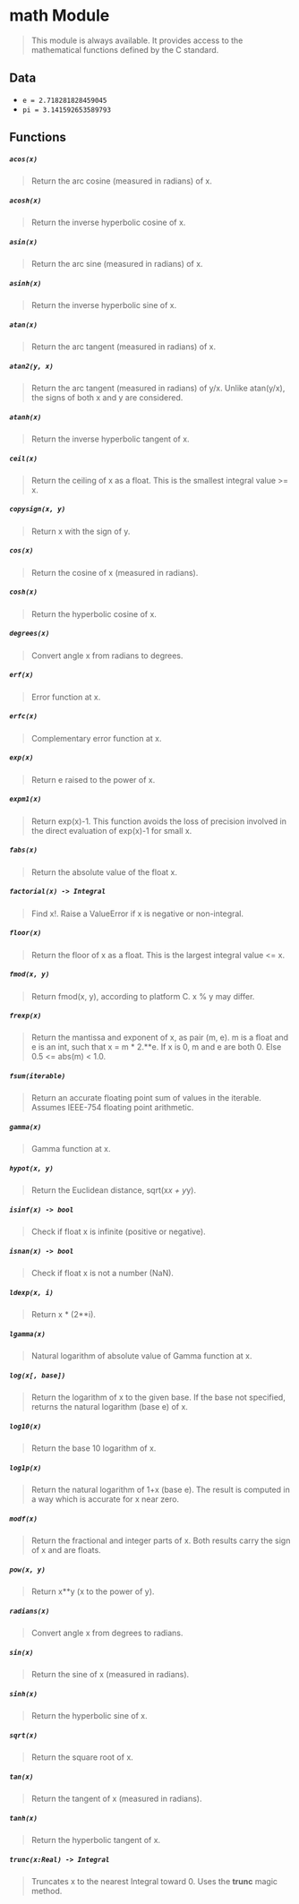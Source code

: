 
# math Module
> This module is always available.  It provides access to the
> mathematical functions defined by the C standard.



## Data
- `e = 2.718281828459045` 
- `pi = 3.141592653589793` 

## Functions

##### `acos(x)` 

> Return the arc cosine (measured in radians) of x.



##### `acosh(x)` 

> Return the inverse hyperbolic cosine of x.



##### `asin(x)` 

> Return the arc sine (measured in radians) of x.



##### `asinh(x)` 

> Return the inverse hyperbolic sine of x.



##### `atan(x)` 

> Return the arc tangent (measured in radians) of x.



##### `atan2(y, x)` 

> Return the arc tangent (measured in radians) of y/x.
> Unlike atan(y/x), the signs of both x and y are considered.



##### `atanh(x)` 

> Return the inverse hyperbolic tangent of x.



##### `ceil(x)` 

> Return the ceiling of x as a float.
> This is the smallest integral value >= x.



##### `copysign(x, y)` 

> Return x with the sign of y.



##### `cos(x)` 

> Return the cosine of x (measured in radians).



##### `cosh(x)` 

> Return the hyperbolic cosine of x.



##### `degrees(x)` 

> Convert angle x from radians to degrees.



##### `erf(x)` 

> Error function at x.



##### `erfc(x)` 

> Complementary error function at x.



##### `exp(x)` 

> Return e raised to the power of x.



##### `expm1(x)` 

> Return exp(x)-1.
> This function avoids the loss of precision involved in the direct evaluation of exp(x)-1 for small x.



##### `fabs(x)` 

> Return the absolute value of the float x.



##### `factorial(x) -> Integral` 

> Find x!. Raise a ValueError if x is negative or non-integral.



##### `floor(x)` 

> Return the floor of x as a float.
> This is the largest integral value <= x.



##### `fmod(x, y)` 

> Return fmod(x, y), according to platform C.  x % y may differ.



##### `frexp(x)` 

> Return the mantissa and exponent of x, as pair (m, e).
> m is a float and e is an int, such that x = m * 2.**e.
> If x is 0, m and e are both 0.  Else 0.5 <= abs(m) < 1.0.



##### `fsum(iterable)` 

> Return an accurate floating point sum of values in the iterable.
> Assumes IEEE-754 floating point arithmetic.



##### `gamma(x)` 

> Gamma function at x.



##### `hypot(x, y)` 

> Return the Euclidean distance, sqrt(x*x + y*y).



##### `isinf(x) -> bool` 

> Check if float x is infinite (positive or negative).



##### `isnan(x) -> bool` 

> Check if float x is not a number (NaN).



##### `ldexp(x, i)` 

> Return x * (2**i).



##### `lgamma(x)` 

> Natural logarithm of absolute value of Gamma function at x.



##### `log(x[, base])` 

> Return the logarithm of x to the given base.
> If the base not specified, returns the natural logarithm (base e) of x.



##### `log10(x)` 

> Return the base 10 logarithm of x.



##### `log1p(x)` 

> Return the natural logarithm of 1+x (base e).
> The result is computed in a way which is accurate for x near zero.



##### `modf(x)` 

> Return the fractional and integer parts of x.  Both results carry the sign
> of x and are floats.



##### `pow(x, y)` 

> Return x**y (x to the power of y).



##### `radians(x)` 

> Convert angle x from degrees to radians.



##### `sin(x)` 

> Return the sine of x (measured in radians).



##### `sinh(x)` 

> Return the hyperbolic sine of x.



##### `sqrt(x)` 

> Return the square root of x.



##### `tan(x)` 

> Return the tangent of x (measured in radians).



##### `tanh(x)` 

> Return the hyperbolic tangent of x.



##### `trunc(x:Real) -> Integral` 

> Truncates x to the nearest Integral toward 0. Uses the __trunc__ magic method.



